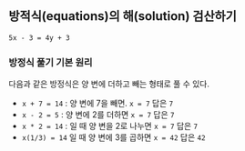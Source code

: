 ## 방적식(equations)의 해(solution) 검산하기

`5x - 3 = 4y + 3`

### 방정식 풀기 기본 원리

다음과 같은 방정식은 양 변에 더하고 빼는 형태로 풀 수 있다.

* `x + 7 = 14` : 양 변에 7을 빼면. `x = 7` 답은 `7`
* `x - 2 = 5` : 양 변에 2를 더하면 `x = 7` 답은 `7`
* `x * 2 = 14` : 일 때 양 변을 2로 나누면 `x = 7` 답은 `7`
* `x(1/3) = 14` 일 때 양 변에 3를 곱하면 `x = 42` 답은 `42` 
